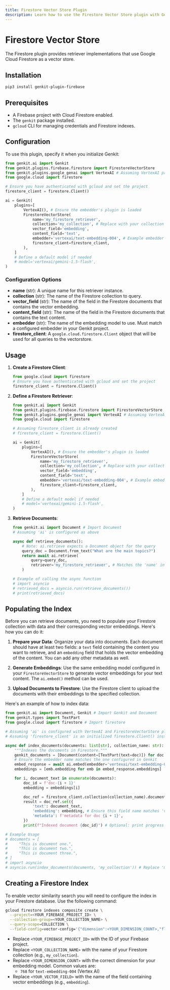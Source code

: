 ```yaml
---
title: Firestore Vector Store Plugin
description: Learn how to use the Firestore Vector Store plugin with Genkit Python to leverage Google Cloud Firestore for RAG.
---
```


# Firestore Vector Store

The Firestore plugin provides retriever implementations that use Google Cloud
Firestore as a vector store.

## Installation

```bash
pip3 install genkit-plugin-firebase
```

## Prerequisites

*   A Firebase project with Cloud Firestore enabled.
*   The `genkit` package installed.
*   `gcloud` CLI for managing credentials and Firestore indexes.

## Configuration

To use this plugin, specify it when you initialize Genkit:

```python
from genkit.ai import Genkit
from genkit.plugins.firebase.firestore import FirestoreVectorStore
from genkit.plugins.google_genai import VertexAI # Assuming VertexAI provides the embedder
from google.cloud import firestore

# Ensure you have authenticated with gcloud and set the project
firestore_client = firestore.Client()

ai = Genkit(
    plugins=[
        VertexAI(), # Ensure the embedder's plugin is loaded
        FirestoreVectorStore(
            name='my_firestore_retriever',
            collection='my_collection', # Replace with your collection name
            vector_field='embedding',
            content_field='text',
            embedder='vertexai/text-embedding-004', # Example embedder
            firestore_client=firestore_client,
        ),
    ]
    # Define a default model if needed
    # model='vertexai/gemini-1.5-flash',
)
```

### Configuration Options

*   **name** (str): A unique name for this retriever instance.
*   **collection** (str): The name of the Firestore collection to query.
*   **vector_field** (str): The name of the field in the Firestore documents that contains the vector embedding.
*   **content_field** (str): The name of the field in the Firestore documents that contains the text content.
*   **embedder** (str): The name of the embedding model to use. Must match a configured embedder in your Genkit project.
*   **firestore_client**: A `google.cloud.firestore.Client` object that will be used for all queries to the vectorstore.

## Usage

1.  **Create a Firestore Client**:

    ```python
    from google.cloud import firestore
    # Ensure you have authenticated with gcloud and set the project
    firestore_client = firestore.Client()
    ```

2.  **Define a Firestore Retriever**:

    ```python
    from genkit.ai import Genkit
    from genkit.plugins.firebase.firestore import FirestoreVectorStore
    from genkit.plugins.google_genai import VertexAI # Assuming VertexAI provides the embedder
    from google.cloud import firestore

    # Assuming firestore_client is already created
    # firestore_client = firestore.Client()

    ai = Genkit(
        plugins=[
            VertexAI(), # Ensure the embedder's plugin is loaded
            FirestoreVectorStore(
                name='my_firestore_retriever',
                collection='my_collection', # Replace with your collection name
                vector_field='embedding',
                content_field='text',
                embedder='vertexai/text-embedding-004', # Example embedder
                firestore_client=firestore_client,
            ),
        ]
        # Define a default model if needed
        # model='vertexai/gemini-1.5-flash',
    )
    ```

3.  **Retrieve Documents**:

    ```python
    from genkit.ai import Document # Import Document
    # Assuming 'ai' is configured as above

    async def retrieve_documents():
        # Note: ai.retrieve expects a Document object for the query
        query_doc = Document.from_text("What are the main topics?")
        return await ai.retrieve(
            query=query_doc,
            retriever='my_firestore_retriever', # Matches the 'name' in FirestoreVectorStore config
        )

    # Example of calling the async function
    # import asyncio
    # retrieved_docs = asyncio.run(retrieve_documents())
    # print(retrieved_docs)
    ```

## Populating the Index

Before you can retrieve documents, you need to populate your Firestore collection with data and their corresponding vector embeddings. Here's how you can do it:

1.  **Prepare your Data**: Organize your data into documents. Each document should have at least two fields: a `text` field containing the content you want to retrieve, and an `embedding` field that holds the vector embedding of the content. You can add any other metadata as well.

2.  **Generate Embeddings**: Use the same embedding model configured in your `FirestoreVectorStore` to generate vector embeddings for your text content. The `ai.embed()` method can be used.

3.  **Upload Documents to Firestore**: Use the Firestore client to upload the documents with their embeddings to the specified collection.

Here's an example of how to index data:

```python
from genkit.ai import Document, Genkit # Import Genkit and Document
from genkit.types import TextPart
from google.cloud import firestore # Import firestore

# Assuming 'ai' is configured with VertexAI and FirestoreVectorStore plugins
# Assuming 'firestore_client' is an initialized firestore.Client() instance

async def index_documents(documents: list[str], collection_name: str):
    """Indexes the documents in Firestore."""
    genkit_documents = [Document(content=[TextPart(text=doc)]) for doc in documents]
    # Ensure the embedder name matches the one configured in Genkit
    embed_response = await ai.embed(embedder='vertexai/text-embedding-004', content=genkit_documents) # Use 'content' parameter
    embeddings = [emb.embedding for emb in embed_response.embeddings]

    for i, document_text in enumerate(documents):
        doc_id = f'doc-{i + 1}'
        embedding = embeddings[i]

        doc_ref = firestore_client.collection(collection_name).document(doc_id)
        result = doc_ref.set({
            'text': document_text,
            'embedding': embedding, # Ensure this field name matches 'vector_field' in config
            'metadata': f'metadata for doc {i + 1}',
        })
        print(f"Indexed document {doc_id}") # Optional: print progress

# Example Usage
# documents = [
#     "This is document one.",
#     "This is document two.",
#     "This is document three.",
# ]
# import asyncio
# asyncio.run(index_documents(documents, 'my_collection')) # Replace 'my_collection' with your actual collection name
```

## Creating a Firestore Index

To enable vector similarity search you will need to configure the index in your Firestore database. Use the following command:

```bash
gcloud firestore indexes composite create \
  --project=<YOUR_FIREBASE_PROJECT_ID> \
  --collection-group=<YOUR_COLLECTION_NAME> \
  --query-scope=COLLECTION \
  --field-config=vector-config='{"dimension":<YOUR_DIMENSION_COUNT>,"flat": {}}',field-path=<YOUR_VECTOR_FIELD>
```

*   Replace `<YOUR_FIREBASE_PROJECT_ID>` with the ID of your Firebase project.
*   Replace `<YOUR_COLLECTION_NAME>` with the name of your Firestore collection (e.g., `my_collection`).
*   Replace `<YOUR_DIMENSION_COUNT>` with the correct dimension for your embedding model. Common values are:
    *   `768` for `text-embedding-004` (Vertex AI)
*   Replace `<YOUR_VECTOR_FIELD>` with the name of the field containing vector embeddings (e.g., `embedding`).
